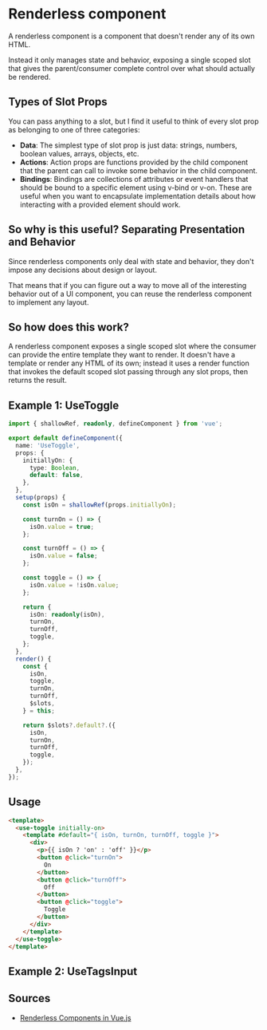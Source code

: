 # Renderless component

A renderless component is a component that doesn't render any of its own HTML.

Instead it only manages state and behavior, exposing a single scoped slot that
gives the parent/consumer complete control over what should actually be rendered.

## Types of Slot Props

You can pass anything to a slot, but I find it useful to think of every slot prop
as belonging to one of three categories:

- **Data**: The simplest type of slot prop is just data: strings, numbers, boolean values,
arrays, objects, etc.
- **Actions**: Action props are functions provided by the child component that the parent
can call to invoke some behavior in the child component.
- **Bindings**: Bindings are collections of attributes or event handlers that should be bound
to a specific element using v-bind or v-on. These are useful when you want to encapsulate
implementation details about how interacting with a provided element should work.

## So why is this useful? Separating Presentation and Behavior

Since renderless components only deal with state and behavior, they don't impose any
decisions about design or layout.

That means that if you can figure out a way to move all of the interesting behavior out
of a UI component, you can reuse the renderless component to implement any layout.

## So how does this work?

A renderless component exposes a single scoped slot where the consumer can provide
the entire template they want to render.
It doesn't have a template or render any HTML of its own; instead it uses a render function
that invokes the default scoped slot passing through any slot props, then returns the result.

## Example 1: UseToggle

```typescript
import { shallowRef, readonly, defineComponent } from 'vue';

export default defineComponent({
  name: 'UseToggle',
  props: {
    initiallyOn: {
      type: Boolean,
      default: false,
    },
  },
  setup(props) {
    const isOn = shallowRef(props.initiallyOn);

    const turnOn = () => {
      isOn.value = true;
    };

    const turnOff = () => {
      isOn.value = false;
    };

    const toggle = () => {
      isOn.value = !isOn.value;
    };

    return {
      isOn: readonly(isOn),
      turnOn,
      turnOff,
      toggle,
    };
  },
  render() {
    const {
      isOn,
      toggle,
      turnOn,
      turnOff,
      $slots,
    } = this;

    return $slots?.default?.({
      isOn,
      turnOn,
      turnOff,
      toggle,
    });
  },
});
```

## Usage

```html
<template>
  <use-toggle initially-on>
    <template #default="{ isOn, turnOn, turnOff, toggle }">
      <div>
        <p>{{ isOn ? 'on' : 'off' }}</p>
        <button @click="turnOn">
          On
        </button>
        <button @click="turnOff">
          Off
        </button>
        <button @click="toggle">
          Toggle
        </button>
      </div>
    </template>
  </use-toggle>
</template>
```

## Example 2: UseTagsInput

## Sources

- [Renderless Components in Vue.js](https://adamwathan.me/renderless-components-in-vuejs/)
